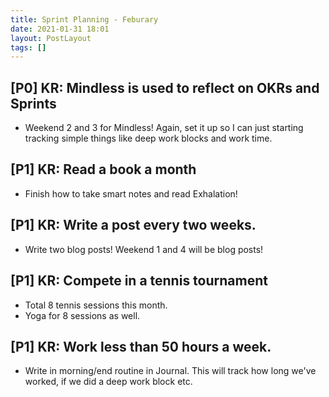 ```yaml
---
title: Sprint Planning - Feburary
date: 2021-01-31 18:01
layout: PostLayout
tags: []
---
```


## [P0] KR: Mindless is used to reflect on OKRs and Sprints
* Weekend 2 and 3 for Mindless! Again, set it up so I can just starting tracking simple things like
  deep work blocks and work time.

## [P1] KR: Read a book a month
* Finish how to take smart notes and read Exhalation!

## [P1] KR: Write a post every two weeks.
* Write two blog posts! Weekend 1 and 4 will be blog posts!

## [P1] KR: Compete in a tennis tournament
* Total 8 tennis sessions this month.
* Yoga for 8 sessions as well.

## [P1] KR: Work less than 50 hours a week.
* Write in morning/end routine in Journal. This will track how long we've worked, if we did a deep
  work block etc.
